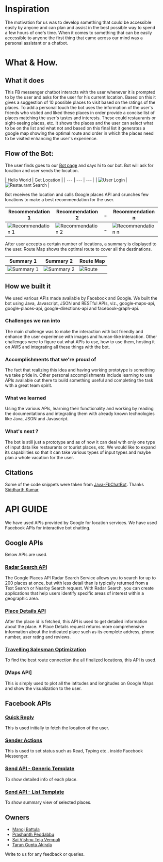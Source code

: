 # Inspiration

The motivation for us was to develop something that could be accessible easily by anyone and can plan and assist in the best possible way to spend a few hours of one's time. When it comes to something that can be easily accessible to anyone the first thing that came across our mind was a personal assistant or a chatbot.

# What & How.

## What it does
This FB messenger chatbot interacts with the user whenever it is prompted to by the user and asks for the user for his current location. Based on this it gives a suggestion of 10 possible places to visit based on the ratings of the places. To add a personal touch the bot uses the information of the user's friends who visited and liked these places in order provide a concise list of places matching the user's tastes and interests. These could restaurants or sight-seeing places, etc. It shows the places and the user can select what to be on the list and what not and based on this final list it generates a google map showing the optimal route and order in which the places need to be visited enhancing the user's experience.

## Flow of the Bot:

The user finds goes to our [Bot page](https://www.facebook.com/gatorknuckle/) and says hi to our bot. Bot will ask for location and user sends the location.

| Hello World | Get Location |
| --- | --- | --- |
| ![User Login](/screenshots/howdy.jpg)  | ![Restaurant Search](/screenshots/location.jpg) |

Bot receives the location and calls Google places API and crunches few locations to make a best recommendation for the user. 

| Recommendation 1 | Recommendation 2 | ... | Recommendation n |
| --- | --- | --- |--- |
| ![Recommendation 1](/screenshots/reco1.jpg)  | ![Recommendation 2](/screenshots/reco2.jpg) | ... |  ![Recommendation n](/screenshots/recon.jpg) |

After user accepts a certain number of locations, a summary is displayed to the user. Route Map shows the optimal route to cover all the destinations.

| Summary 1 | Summary 2 | Route Map
| --- | --- | --- |
| ![Summary 1](/screenshots/summ1.jpg)  | ![Summary 2](/screenshots/summ2.jpg) | ![Route](/screenshots/map.jpg) | 


## How we built it
We used various APIs made available by Facebook and Google. We built the bot using Java, Javascript, JSON and RESTful APIs, viz., google-maps-api, google-places-api, google-directions-api and facebook-graph-api.

### Challenges we ran into
The main challenge was to make the interaction with bot friendly and enhance the user experience with images and human-like interaction. Other challenges were to figure out what APIs to use, how to use them, hosting it on AWS and integrating all these things with the bot.

### Accomplishments that we're proud of
The fact that realizing this idea and having working prototype is something we take pride in. Other personal accomplishments include learning to use APIs available out there to build something useful and completing the task with a great team spirit.

### What we learned
Using the various APIs, learning their functionality and working by reading the documentations and integrating them with already known technologies like Java, JSON and Javascript.

### What's next ?
The bot is still just a prototype and as of now it can deal with only one type of input data like restaurants or tourist places, etc. We would like to expand its capabilities so that it can take various types of input types and maybe plan a whole vacation for the user.

## Citations

Some of the code snippets were taken from [Java-FbChatBot](https://github.com/thekosmix/Java-FbChatBot). Thanks [Siddharth Kumar](https://github.com/thekosmix)

# API GUIDE

We have used APIs provided by Google for location services. We have used Facebook APIs for interactive bot chatting.

## Google APIs

Below APIs are used.

### [Radar Search API](https://developers.google.com/places/web-service/search#RadarSearchRequests)

The Google Places API Radar Search Service allows you to search for up to 200 places at once, but with less detail than is typically returned from a Text Search or Nearby Search request. With Radar Search, you can create applications that help users identify specific areas of interest within a geographic area.

### [Place Details API](https://developers.google.com/places/web-service/details)

After the place id is fetched, this API is used to get detailed information about the place. A Place Details request returns more comprehensive information about the indicated place such as its complete address, phone number, user rating and reviews.

### [Travelling Salesman Optimization](https://developers.google.com/optimization/routing/tsp)

To find the best route connection the all finalized locations, this API is used. 

### [Maps API]

This is simply used to plot all the latitudes and longitudes on Google Maps and show the visualization to the user.

## Facebook APIs

### [Quick Reply](https://developers.facebook.com/docs/messenger-platform/send-api-reference/quick-replies)

This is used initially to fetch the location of the user.

### [Sender Actions](https://developers.facebook.com/docs/messenger-platform/send-api-reference/sender-actions)

This is used to set status such as Read, Typing etc.. inside Facebook Messenger.

### [Send API - Generic Template](https://developers.facebook.com/docs/messenger-platform/send-api-reference/generic-template)

To show detailed info of each place.

### [Send API - List Template](https://developers.facebook.com/docs/messenger-platform/send-api-reference/list-template)

To show summary view of selected places.

## Owners
* [Manoj Battula](https://github.com/ManojNVOB)
* [Prashanth Peddabbu](https://github.com/ppeddabbu)
* [Sai Vishnu Teja Vempali](https://github.com/saivempali)
* [Tarun Gupta Akirala](https://github.com/takirala)

Write to us for any feedback or queries.
